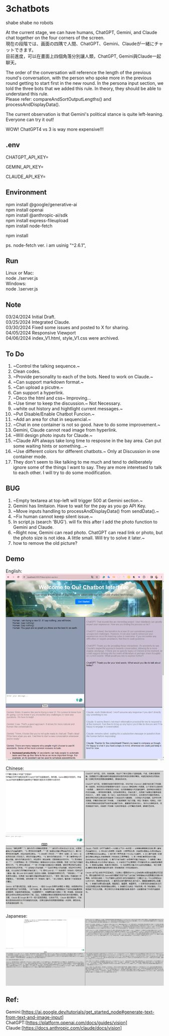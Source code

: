 # 3chatbots
 shabe shabe no robots

At the current stage, we can have humans, ChatGPT, Gemini, and Claude chat together on the four corners of the screen.  
現在の段階では、画面の四隅で人間、ChatGPT、Gemini、Claudeが一緒にチャットできます。  
目前進度，可以在畫面上四個角落分別讓人類，ChatGPT, Gemini與Claude一起聊天。  

The order of the conversation will reference the length of the previous round's conversation, with the person who spoke more in the previous round getting to start first in the new round. In the persona input section, we told the three bots that we added this rule. In theory, they should be able to understand this rule.  
Please refer: compareAndSortOutputLengths() and processAndDisplayData().  

The current observation is that Gemini's political stance is quite left-leaning. Everyone can try it out!  

WOW! ChatGPT4 vs 3 is way more expensive!!!  





## .env
CHATGPT_API_KEY=  

GEMINI_API_KEY=  

CLAUDE_API_KEY=  



## Environment  
npm install @google/generative-ai  
npm install openai  
npm install @anthropic-ai/sdk  
npm install express-fileupload  
npm install node-fetch  

npm install  

ps. node-fetch ver. i am usinig "^2.6.1",  




## Run  
Linux or Mac:  
node ./server.js  
Windows:  
node .\server.js  
  
##  Note  
03/24/2024 Initial Draft.  
03/25/2024 Integrated Claude.  
03/30/2024 Fixed some issues and posted to X for sharing.  
04/05/2024 Responsive Viewport  
04/06/2024 index_V1.html, style_V1.css were archived.  



## To Do  
1. ~Control the talking sequence.~  
2. Clean codes.  
3. ~Provide personality to each of the bots. Need to work on Claude.~    
4. ~Can support markdown format.~  
5. ~Can upload a picutre.~    
6. Can support a hyperlink.  
7. ~Deco the html and css~  Improving...   
8. ~Use timer to keep the discussion.~ Not Necessary.  
9. ~white out history and hightlight current messages.~  
10. ~Put Disable/Enable Chatbot Funcion.~  
11. ~Add an area for chat in sequencial.~  
12. ~Chat in one container is not so good. have to do some improvement.~    
13. Gemini, Claude cannot read image from hyperlink.    
14. ~Will design photo inputs for Claude.~  
15. ~Claude API always take long time to resposne in the bay area. Can put some waiting hints or something...~    
16. ~Use different colors for different chatbots.~ Only at Discussion in one container mode.  
17. They don't seem to like talking to me much and tend to deliberately ignore some of the things I want to say. They are more interetsed to talk to each other. I will try to do some modification.  






## BUG  
1. ~Empty textarea at top-left will trigger 500 at Gemini section.~  
2. Gemini has limitaion. Have to wait for the pay as you go API Key.  
3. ~Move inputs handling to processAndDisplayData() from sendData().~
4. ~Fix human cannot keep silent issue.~  
5. In script.js (search 'BUG'). will fix this after I add the photo function to Gemini and Claude.  
6. ~Right now, Gemini can read photo. ChatGPT can read link or photo, but the photo size is not idea. A little small. Will try to solve it later.~  
7. how to remove the old picture?  











## Demo  
English:  
![Demo 1](https://github.com/Trina0224/3chatbots/blob/main/pics/Screenshot%202024-03-30%20152131.png)  

Chinese:    
![Demo 2](https://github.com/Trina0224/3chatbots/blob/main/pics/Screenshot%202024-03-26%20004357.png)

Japanese:  
![Demo 3](https://github.com/Trina0224/3chatbots/blob/main/pics/Screenshot%202024-03-26%20010348.png)  

## Ref:  
Gemini:[https://ai.google.dev/tutorials/get_started_node#generate-text-from-text-and-image-input]  
ChatGPT:[https://platform.openai.com/docs/guides/vision]  
Claude:[https://docs.anthropic.com/claude/docs/vision]  


